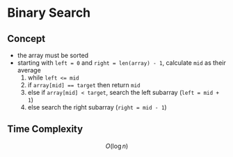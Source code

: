 # Binary Search

## Concept

- the array must be sorted
- starting with `left = 0` and `right = len(array) - 1`, calculate `mid` as their average
  1. while `left <= mid`
  2. if `array[mid] == target` then return `mid`
  3. else if `array[mid] < target`, search the left subarray (`left = mid + 1`)
  4. else search the right subarray (`right = mid - 1`)

## Time Complexity

$$
O(\log n)
$$

